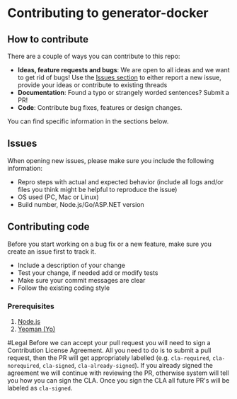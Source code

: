 # Contributing to generator-docker

## How to contribute

There are a couple of ways you can contribute to this repo: 
* **Ideas, feature requests and bugs**: We are open to all ideas and we want to get rid of bugs! Use the [Issues section][issuesUrl] to either report a new issue, provide your ideas or contribute to existing threads
* **Documentation**: Found a typo or strangely worded sentences? Submit a PR! 
* **Code**: Contribute bug fixes, features or design changes.

You can find specific information in the sections below. 

## Issues
When opening new issues, please make sure you include the following information: 
* Repro steps with actual and expected behavior (include all logs and/or files you think might be helpful to reproduce the issue)
* OS used (PC, Mac or Linux)
* Build number, Node.js/Go/ASP.NET version

## Contributing code
Before you start working on a bug fix or a new feature, make sure you create an issue first to track it. 

- Include a description of your change
- Test your change, if needed add or modify tests
- Make sure your commit messages are clear
- Follow the existing coding style 

### Prerequisites
1. [Node.js](www.nodejs.org)
2. [Yeoman (Yo)](http://yeoman.io/)

#Legal
Before we can accept your pull request you will need to sign a Contribution License Agreement. All you need to do is to submit a pull request, then the PR will get appropriately labelled (e.g. `cla-required`, `cla-norequired`, `cla-signed`, `cla-already-signed`). If you already signed the agreement we will continue with reviewing the PR, otherwise system will tell you how you can sign the CLA. Once you sign the CLA all future PR's will be labeled as `cla-signed`.

[issuesUrl]: https://github.com/microsoft/generator-docker/issues